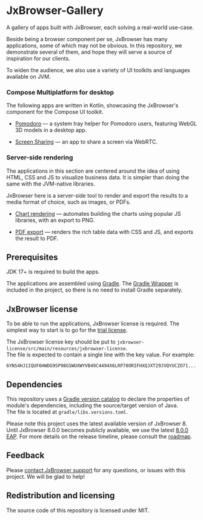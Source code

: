# JxBrowser-Gallery

A gallery of apps built with JxBrowser, each solving a real-world use-case.

Beside being a browser component per se, JxBrowser has many applications,
some of which may not be obvious. In this repository, we demonstrate
several of them, and hope they will serve a source of inspiration
for our clients.

To widen the audience, we also use a variety of UI toolkits and languages
available on JVM.

### Compose Multiplatform for desktop

The following apps are written in Kotlin, showcasing the JxBrowser's component
for the Compose UI toolkit.

* [Pomodoro](compose/pomodoro/README.md) 
— a system tray helper for Pomodoro users, featuring WebGL 3D models
in a desktop app.

* [Screen Sharing](compose/screen-share/README.md)
— an app to share a screen via WebRTC.

### Server-side rendering

The applications in this section are centered around the idea 
of using HTML, CSS and JS to visualize business data. 
It is simpler than doing the same with the JVM-native libraries.

JxBrowser here is a server-side tool to render and export the results
to a media format of choice, such as images, or PDFs.

* [Chart rendering](web-server/chart-rendering/README.md) —
automates building the charts using popular JS libraries, with an export to PNG.

* [PDF export](web-server/pdf-export/README.md) — 
renders the rich table data with CSS and JS, and exports the result to PDF.

## Prerequisites

JDK 17+ is required to build the apps.

The applications are assembled using [Gradle][gradle]. The [Gradle Wrapper][gradle-wrapper]
is included in the project, so there is no need to install Gradle separately.

## JxBrowser license

To be able to run the applications, JxBrowser license is required.
The simplest way to start is to go for the [trial license][jxbrowser-trial].

The JxBrowser license key should be put to `jxbrowser-license/src/main/resources/jxbrowser-license`.<br>
The file is expected to contain a single line with the key value. For example:
```
6YNS4HJ1IQUF6HWDG9SP98GSWUXWYVB49C4494X6LRP70ORIFHXQJXT29JVQYUCZO71...
```

## Dependencies

This repository uses a [Gradle version catalog][gradle-version-catalog] 
to declare the properties of module's dependencies, including the source/target
version of Java.<br>
The file is located at `gradle/libs.versions.toml`.

Please note this project uses the latest available version of JxBrowser 8.
Until JxBrowser 8.0.0 becomes publicly available, we use the latest 
[8.0.0 EAP][jxbrowser-eap]. For more details on the release timeline,
please consult the [roadmap][jxbrowser-roadmap].

## Feedback

Please [contact JxBrowser support][jxbrowser-support] for any questions,
or issues with this project. We will be glad to help!

## Redistribution and licensing

The source code of this repository is licensed under MIT.

[gradle]: https://gradle.org
[gradle-wrapper]: https://docs.gradle.org/current/userguide/gradle_wrapper.html
[gradle-version-catalog]: https://docs.gradle.org/current/userguide/platforms.html#sub:conventional-dependencies-toml
[jxbrowser-trial]: https://teamdev.com/jxbrowser/#evaluate
[jxbrowser-eap]: https://teamdev.com/jxbrowser/release-notes/2024/v8-0-0-eap.html
[jxbrowser-roadmap]: https://teamdev.com/jxbrowser/roadmap/#jxbrowser-8-0-0
[jxbrowser-support]: https://teamdev.com/jxbrowser/#getting-help
